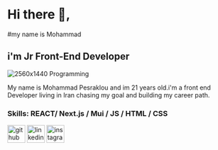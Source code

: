 # Hi there 👋,
#my name is Mohammad
## i'm Jr Front-End Developer

![2560x1440  Programming](https://user-images.githubusercontent.com/102437630/212471856-ba9038ce-2f5a-4646-9658-74b857d25367.png)

 My name is Mohammad Pesraklou and im 21 years old.i'm a front end Developer living in Iran chasing my goal and building my career path.

### Skills:  REACT/ Next.js  / Mui / JS / HTML / CSS



[<img src='https://cdn.jsdelivr.net/npm/simple-icons@3.0.1/icons/github.svg' alt='github' height='40'>](https://github.com/https://github.com/Mohammad-pesaraklou)  [<img src='https://cdn.jsdelivr.net/npm/simple-icons@3.0.1/icons/linkedin.svg' alt='linkedin' height='40'>](https://www.linkedin.com/in/www.linkedin.com/in/mahammad-pesraklou-jfd/)  [<img src='https://cdn.jsdelivr.net/npm/simple-icons@3.0.1/icons/instagram.svg' alt='instagram' height='40'>](https://www.instagram.com/https://www.instagram.com/._mhwmd6/)  

